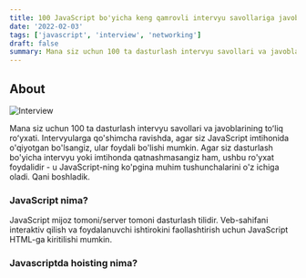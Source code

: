 ```yaml
---
title: 100 JavaScript bo'yicha keng qamrovli intervyu savollariga javob
date: '2022-02-03'
tags: ['javascript', 'interview', 'networking']
draft: false
summary: Mana siz uchun 100 ta dasturlash intervyu savollari va javoblarining toʻliq roʻyxati. Intervyularga qo'shimcha ravishda, agar siz JavaScript imtihonida o'qiyotgan bo'lsangiz, ular foydali bo'lishi mumkin.
---
```



## About

![Interview](https://images.unsplash.com/photo-1555099962-4199c345e5dd?ixlib=rb-1.2.1&ixid=MnwxMjA3fDB8MHxzZWFyY2h8Mnx8c291cmNlJTIwY29kZXxlbnwwfHwwfHw%3D&w=1000&q=80 "Interview")

Mana siz uchun 100 ta dasturlash intervyu savollari va javoblarining toʻliq roʻyxati. Intervyularga qo'shimcha ravishda, agar siz JavaScript imtihonida o'qiyotgan bo'lsangiz, ular foydali bo'lishi mumkin.
Agar siz dasturlash bo'yicha intervyu yoki imtihonda qatnashmasangiz ham, ushbu ro'yxat foydalidir - u JavaScript-ning ko'pgina muhim tushunchalarini o'z ichiga oladi.
Qani boshladik.

### JavaScript nima?

JavaScript mijoz tomoni/server tomoni dasturlash tilidir. Veb-sahifani interaktiv qilish va foydalanuvchi ishtirokini faollashtirish uchun JavaScript HTML-ga kiritilishi mumkin.

### Javascriptda hoisting nima?


